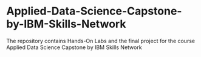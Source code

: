 # Applied-Data-Science-Capstone-by-IBM-Skills-Network
The repository contains Hands-On Labs and the final project for the course Applied Data Science Capstone by IBM Skills Network 
